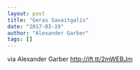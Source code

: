 ```yaml
---
layout: post
title: "Geras Savaitgalis"
date: "2017-03-19"
author: "Alexander Garber"
tags: []
---
```


via Alexander Garber http://ift.tt/2mWEBJm